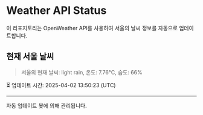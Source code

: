 
# Weather API Status

이 리포지토리는 OpenWeather API를 사용하여 서울의 날씨 정보를 자동으로 업데이트합니다.

## 현재 서울 날씨
> 서울의 현재 날씨: light rain, 온도: 7.76°C, 습도: 66%

⏳ 업데이트 시간: 2025-04-02 13:50:23 (UTC)

---
자동 업데이트 봇에 의해 관리됩니다.
